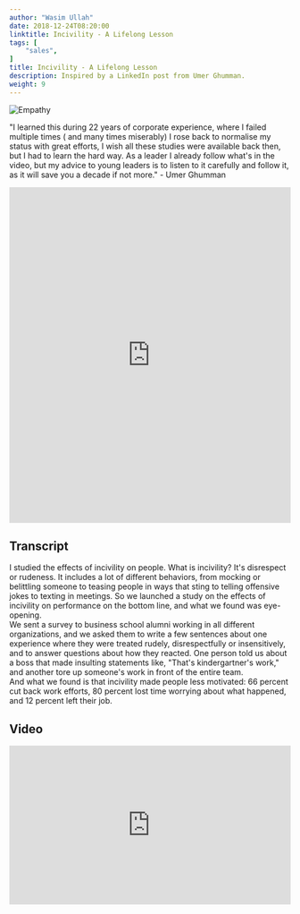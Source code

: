 ```yaml
---
author: "Wasim Ullah"
date: 2018-12-24T08:20:00
linktitle: Incivility - A Lifelong Lesson
tags: [
    "sales",
]
title: Incivility - A Lifelong Lesson
description: Inspired by a LinkedIn post from Umer Ghumman.
weight: 9
---
```


![Empathy](/images/empathy.jpg)

"I learned this during 22 years of  corporate experience, where I failed multiple times ( and many times miserably)  I rose back to normalise my status with great efforts,  I wish all these studies were available back then,  but I had to learn the hard way. As a leader I already follow what's in the video, but my advice to young leaders is to listen to it carefully and follow it, as it will save you a decade if not more." - Umer Ghumman

<iframe src="https://www.linkedin.com/embed/feed/update/urn:li:ugcPost:6482856692534120448" height="600" width="100%" frameborder="0" allowfullscreen=""></iframe>

## Transcript
I studied the effects of incivility on people. What is incivility? It's disrespect or rudeness. It includes a lot of different behaviors, from mocking or belittling someone to teasing people in ways that sting to telling offensive jokes to texting in meetings. So we launched a study on the effects of incivility on performance on the bottom line, and what we found was eye-opening.<br>
We sent a survey to business school alumni working in all different organizations, and we asked them to write a few sentences about one experience where they were treated rudely, disrespectfully or insensitively, and to answer questions about how they reacted. One person told us about a boss that made insulting statements like, "That's kindergartner's work," and another tore up someone's work in front of the entire team.<br>
And what we found is that incivility made people less motivated: 66 percent cut back work efforts, 80 percent lost time worrying about what happened, and 12 percent left their job.

## Video
<div style="max-width:100%"><div style="position:relative;height:0;padding-bottom:56.25%"><iframe src="https://embed.ted.com/talks/lang/en/christine_porath_why_being_nice_to_your_coworkers_is_good_for_business" width="100%" height="480" style="position:absolute;left:0;top:0;width:100%;height:100%" frameborder="0" scrolling="no" allowfullscreen></iframe></div></div>
